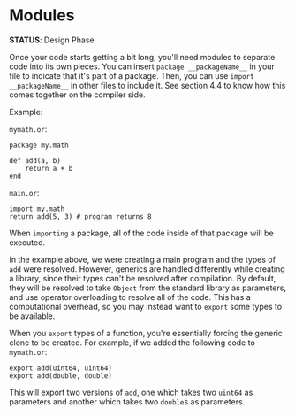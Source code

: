 # Modules
**STATUS**: Design Phase

Once your code starts getting a bit long, you'll need modules to separate code into its own pieces. You can insert `package __packageName__` in your file to indicate that it's part of a package. Then, you can use `import __packageName__` in other files to include it. See section 4.4 to know how this comes together on the compiler side. 

Example:

`mymath.or`:

    package my.math 

    def add(a, b)
        return a + b
    end 

`main.or`:

    import my.math
    return add(5, 3) # program returns 8

When `importing` a package, all of the code inside of that package will be executed. 

In the example above, we were creating a main program and the types of `add` were resolved. However, generics are handled differently while creating a library, since their types can't be resolved after compilation. By default, they will be resolved to take `Object` from the standard library as parameters, and use operator overloading to resolve all of the code. This has a computational overhead, so you may instead want to `export` some types to be available.  

When you `export` types of a function, you're essentially forcing the generic clone to be created. For example, if we added the following code to `mymath.or`:

    export add(uint64, uint64)
    export add(double, double)

This will export two versions of `add`, one which takes two `uint64` as parameters and another which takes two `double`s as parameters. 